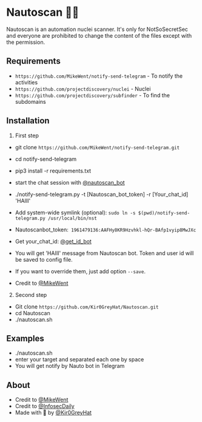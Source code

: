 # Nautoscan 🤖💉
Nautoscan is an automation nuclei scanner. It's only for NotSoSecretSec and everyone are prohibited to change the content of the files except with the permission.

## Requirements
- `https://github.com/MikeWent/notify-send-telegram` - To notify the activities
- `https://github.com/projectdiscovery/nuclei` - Nuclei
- `https://github.com/projectdiscovery/subfinder` - To find the subdomains

## Installation

1. First step
- git clone `https://github.com/MikeWent/notify-send-telegram.git`
- cd notify-send-telegram
- pip3 install -r requirements.txt
- start the chat session with [@nautoscan_bot](https://t.me/nautoscan_bot)
- ./notify-send-telegram.py -t [Nautoscan_bot_token] -r [Your_chat_id] 'HAIII'
- Add system-wide symlink (optional): `sudo ln -s $(pwd)/notify-send-telegram.py /usr/local/bin/nst`

- Nautoscanbot_token:``` 1961479136:AAFHy8KR9Hzvhkl-hQr-BAfp1vyip8MwJXc```
- Get your_chat_id: [@get_id_bot](https://t.me/get_id_bot)

- You will get 'HAIII' message from Nautoscan bot. Token and user id will be saved to config file. 
- If you want to override them, just add option `--save`.
- Credit to [@MikeWent](https://github.com/MikeWent/notify-send-telegram)

2. Second step
- Git clone `https://github.com/Kir0GreyHat/Nautoscan.git` 
- cd Nautoscan
- ./nautoscan.sh


## Examples

- ./nautoscan.sh
- enter your target and separated each one by space
- You will get notify by Nauto bot in Telegram

## About

- Credit to [@MikeWent](https://github.com/MikeWent/notify-send-telegram)
- Credit to [@InfosecDaily](https://www.youtube.com/channel/UCanyJdu7tbWxxwirWQhKwjQ)
- Made with 💚 by [@Kir0GreyHat](https://github.com/Kir0GreyHat)

